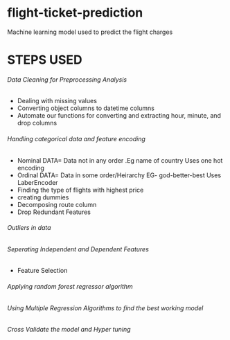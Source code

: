 # flight-ticket-prediction
Machine learning model used to predict the flight charges


# STEPS USED

###### Data Cleaning for Preprocessing Analysis
  - Dealing with missing values
  - Converting object columns to datetime columns
  - Automate our functions for converting and extracting hour, minute, and drop columns
  
###### Handling categorical data and feature encoding
  - Nominal DATA= Data not in any order .Eg name of country Uses one hot encoding
  - Ordinal DATA= Data in some order/Heirarchy EG- god-better-best Uses LaberEncoder
  - Finding the type of flights with highest price
  - creating dummies
  - Decomposing route column
  - Drop Redundant Features
 
###### Outliers in data
 
###### Seperating Independent and Dependent Features
  - Feature Selection
 
###### Applying random forest regressor algorithm 

###### Using Multiple Regression Algorithms to find the best working model

###### Cross Validate the model and Hyper tuning

